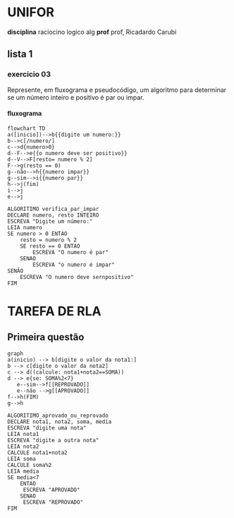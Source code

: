 # UNIFOR
**disciplina** raciocino logico alg
**prof** prof, Ricadardo Carubi
## lista 1
### exercicio 03
Represente, em fluxograma e pseudocódigo, um algoritmo para determinar se um número
inteiro e positivo é par ou impar.

#### fluxograma
```mermaid
flowchart TD
a([inicio])-->b{{digite um numero:}}
b-->c[/numero/]
c-->d{numero>0}
d--F-->e{{o numero deve ser positivo}}
d--V-->F[resto= numero % 2]
F-->g(resto == 0)
g--não-->h{{numero impar}}
g--sim-->i{{numero par}}
h-->j(fim)
i-->j
e-->j
```


``` 
ALGORITIMO verifica_par_impar
DECLARE numero, resto INTEIRO
ESCREVA "Digite um número:"
LEIA numero
SE numero > 0 ENTAO
	resto = numero % 2
	SE resto == 0 ENTAO
		ESCREVA "O numero é par"
	SENAO
		ESCREVA "o numero é impar"
SENÃO	
	ESCREVA "O numero deve sernpositivo"
FIM                                                      
```








# TAREFA DE RLA
## Primeira questão

 ```mermaid
 graph 
 a(inicio) --> b[digite o valor da nota1:]
 b --> c[digite o valor da nota2]
c --> d((calcule: nota1+nota2==SOMA))
d --> e{se: SOMA%2<7}
	e--sim-->f[[REPROVADO]]
	e--não -->g[[APROVADO]]
f-->h(FIM)
g-->h
 ```

```
ALGORITIMO_aprovado_ou_reprovado
DECLARE nota1, nota2, soma, media
ESCREVA "digite uma nota"
LEIA nota1
ESCREVA "digite a outra nota"
LEIA nota2
CALCULE nota1+nota2
LEIA soma
CALCULE soma%2
LEIA media
SE media<7 
	ENTAO 
	 ESCREVA "APROVADO"
	SENAO 
	 ESCREVA "REPROVADO"
FIM
```

















